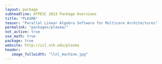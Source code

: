 ```yaml
---
layout: package
subheadline: ATPESC 2023 Package Overviews
title: "PLASMA"
teaser: "Parallel Linear Algebra Software for Multicore Architectures"
permalink: "packages/plasma/"
not_active: true
use_math: true
package: true
website: http://icl.utk.edu/plasma
header:
   image_fullwidth: "llnl_machine.jpg"
---
```

